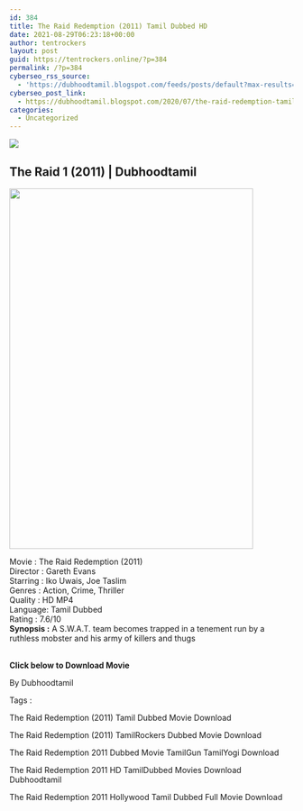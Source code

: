 ```yaml
---
id: 384
title: The Raid Redemption (2011) Tamil Dubbed HD
date: 2021-08-29T06:23:18+00:00
author: tentrockers
layout: post
guid: https://tentrockers.online/?p=384
permalink: /?p=384
cyberseo_rss_source:
  - 'https://dubhoodtamil.blogspot.com/feeds/posts/default?max-results=150&start-index=151'
cyberseo_post_link:
  - https://dubhoodtamil.blogspot.com/2020/07/the-raid-redemption-tamil-dubbed.html
categories:
  - Uncategorized
---
```

<div class="media_block">
  <img src="https://1.bp.blogspot.com/-ZfI1UcC7Y00/Xvx0ZZFudjI/AAAAAAAABl4/9xf8fub_SrMX9Va5vGTlLJQMKQLB1wS3wCNcBGAsYHQ/s72-c/MV5BZGIxODNjM2YtZjA5Mi00MjA5LTk2YjItODE0OWI5NThjNTBmXkEyXkFqcGdeQXVyNzQ1ODk3MTQ%2540._V1_.jpg" class="media_thumbnail" />
</div>

<div dir="ltr" trbidi="on" readability="22.454664914586">
  <h2>
    <span>The Raid 1 (2011) | Dubhoodtamil</span>
  </h2>
  
  <div class="separator">
    <a href="https://1.bp.blogspot.com/-ZfI1UcC7Y00/Xvx0ZZFudjI/AAAAAAAABl4/9xf8fub_SrMX9Va5vGTlLJQMKQLB1wS3wCNcBGAsYHQ/s1600/MV5BZGIxODNjM2YtZjA5Mi00MjA5LTk2YjItODE0OWI5NThjNTBmXkEyXkFqcGdeQXVyNzQ1ODk3MTQ%2540._V1_.jpg"><img loading="lazy" border="0" data-original-height="1600" data-original-width="1085" height="640" src="https://1.bp.blogspot.com/-ZfI1UcC7Y00/Xvx0ZZFudjI/AAAAAAAABl4/9xf8fub_SrMX9Va5vGTlLJQMKQLB1wS3wCNcBGAsYHQ/s640/MV5BZGIxODNjM2YtZjA5Mi00MjA5LTk2YjItODE0OWI5NThjNTBmXkEyXkFqcGdeQXVyNzQ1ODk3MTQ%2540._V1_.jpg" width="432" /></a>
  </div>
  
  <p>
    <span>Movie<span> </span>:<span> </span>The Raid Redemption (2011)</span><br /><span>Director<span> </span>:<span> </span>Gareth Evans</span><br /><span>Starring<span> </span>:<span> </span>Iko Uwais, Joe Taslim</span><br /><span>Genres<span> </span>:<span> </span>Action, Crime, Thriller</span><br /><span>Quality<span> </span>:<span> </span>HD MP4</span><br /><span>Language:<span> </span>Tamil Dubbed</span><br /><span>Rating<span> </span>:<span> </span>7.6/10</span><br /><span><b>Synopsis :</b> A S.W.A.T. team becomes trapped in a tenement run by a ruthless mobster and his army of killers and thugs</span><br /><span><br /></span>
  </p>
  
  <p>
    <span><b>Click below to Download Movie</b></span>
  </p>
  
  <p>
    <span>By Dubhoodtamil</span>
  </p>
  
  <p>
    <span>Tags :</span>
  </p>
  
  <p>
    <span>The Raid Redemption (2011) Tamil Dubbed Movie Download</span>
  </p>
  
  <p>
    <span>The Raid Redemption (2011) TamilRockers Dubbed Movie Download</span>
  </p>
  
  <p>
    <span>The Raid Redemption 2011 Dubbed Movie TamilGun TamilYogi Download</span>
  </p>
  
  <p>
    <span>The Raid Redemption 2011 HD TamilDubbed Movies Download Dubhoodtamil</span>
  </p>
  
  <p>
    <span>The Raid Redemption 2011 Hollywood Tamil Dubbed Full Movie Download</span>
  </p>
</div>
